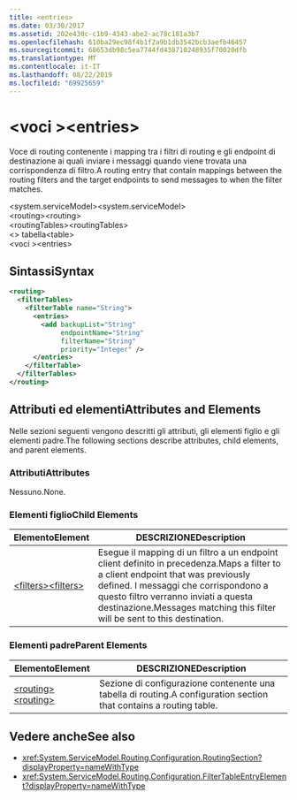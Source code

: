 ```yaml
---
title: <entries>
ms.date: 03/30/2017
ms.assetid: 202e430c-c1b9-4343-abe2-ac78c181a3b7
ms.openlocfilehash: 610ba29ec98f4b1f2a9b1db3542bcb3aefb46457
ms.sourcegitcommit: 68653db98c5ea7744fd438710248935f70020dfb
ms.translationtype: MT
ms.contentlocale: it-IT
ms.lasthandoff: 08/22/2019
ms.locfileid: "69925659"
---
```

# <a name="entries"></a><span data-ttu-id="bd42d-101">\<voci ></span><span class="sxs-lookup"><span data-stu-id="bd42d-101">\<entries></span></span>
<span data-ttu-id="bd42d-102">Voce di routing contenente i mapping tra i filtri di routing e gli endpoint di destinazione ai quali inviare i messaggi quando viene trovata una corrispondenza di filtro.</span><span class="sxs-lookup"><span data-stu-id="bd42d-102">A routing entry that contain mappings between the routing filters and the target endpoints to send messages to when the filter matches.</span></span>  
  
 <span data-ttu-id="bd42d-103">\<system.serviceModel></span><span class="sxs-lookup"><span data-stu-id="bd42d-103">\<system.serviceModel></span></span>  
<span data-ttu-id="bd42d-104">\<routing></span><span class="sxs-lookup"><span data-stu-id="bd42d-104">\<routing></span></span>  
<span data-ttu-id="bd42d-105">\<routingTables></span><span class="sxs-lookup"><span data-stu-id="bd42d-105">\<routingTables></span></span>  
<span data-ttu-id="bd42d-106">\<> tabella</span><span class="sxs-lookup"><span data-stu-id="bd42d-106">\<table></span></span>  
<span data-ttu-id="bd42d-107">\<voci ></span><span class="sxs-lookup"><span data-stu-id="bd42d-107">\<entries></span></span>  
  
## <a name="syntax"></a><span data-ttu-id="bd42d-108">Sintassi</span><span class="sxs-lookup"><span data-stu-id="bd42d-108">Syntax</span></span>  
  
```xml  
<routing>
  <filterTables>
    <filterTable name="String">
      <entries>
        <add backupList="String"
             endpointName="String"
             filterName="String"
             priority="Integer" />
      </entries>
    </filterTable>
  </filterTables>
</routing>
```  
  
## <a name="attributes-and-elements"></a><span data-ttu-id="bd42d-109">Attributi ed elementi</span><span class="sxs-lookup"><span data-stu-id="bd42d-109">Attributes and Elements</span></span>  
 <span data-ttu-id="bd42d-110">Nelle sezioni seguenti vengono descritti gli attributi, gli elementi figlio e gli elementi padre.</span><span class="sxs-lookup"><span data-stu-id="bd42d-110">The following sections describe attributes, child elements, and parent elements.</span></span>  
  
### <a name="attributes"></a><span data-ttu-id="bd42d-111">Attributi</span><span class="sxs-lookup"><span data-stu-id="bd42d-111">Attributes</span></span>  
 <span data-ttu-id="bd42d-112">Nessuno.</span><span class="sxs-lookup"><span data-stu-id="bd42d-112">None.</span></span>  
  
### <a name="child-elements"></a><span data-ttu-id="bd42d-113">Elementi figlio</span><span class="sxs-lookup"><span data-stu-id="bd42d-113">Child Elements</span></span>  
  
|<span data-ttu-id="bd42d-114">Elemento</span><span class="sxs-lookup"><span data-stu-id="bd42d-114">Element</span></span>|<span data-ttu-id="bd42d-115">DESCRIZIONE</span><span class="sxs-lookup"><span data-stu-id="bd42d-115">Description</span></span>|  
|-------------|-----------------|  
|[<span data-ttu-id="bd42d-116">\<filters></span><span class="sxs-lookup"><span data-stu-id="bd42d-116">\<filters></span></span>](filters-of-routing.md)|<span data-ttu-id="bd42d-117">Esegue il mapping di un filtro a un endpoint client definito in precedenza.</span><span class="sxs-lookup"><span data-stu-id="bd42d-117">Maps a filter to a client endpoint that was previously defined.</span></span> <span data-ttu-id="bd42d-118">I messaggi che corrispondono a questo filtro verranno inviati a questa destinazione.</span><span class="sxs-lookup"><span data-stu-id="bd42d-118">Messages matching this filter will be sent to this destination.</span></span>|  
  
### <a name="parent-elements"></a><span data-ttu-id="bd42d-119">Elementi padre</span><span class="sxs-lookup"><span data-stu-id="bd42d-119">Parent Elements</span></span>  
  
|<span data-ttu-id="bd42d-120">Elemento</span><span class="sxs-lookup"><span data-stu-id="bd42d-120">Element</span></span>|<span data-ttu-id="bd42d-121">DESCRIZIONE</span><span class="sxs-lookup"><span data-stu-id="bd42d-121">Description</span></span>|  
|-------------|-----------------|  
|[<span data-ttu-id="bd42d-122">\<routing></span><span class="sxs-lookup"><span data-stu-id="bd42d-122">\<routing></span></span>](routing.md)|<span data-ttu-id="bd42d-123">Sezione di configurazione contenente una tabella di routing.</span><span class="sxs-lookup"><span data-stu-id="bd42d-123">A configuration section that contains a routing table.</span></span>|  
  
## <a name="see-also"></a><span data-ttu-id="bd42d-124">Vedere anche</span><span class="sxs-lookup"><span data-stu-id="bd42d-124">See also</span></span>

- <xref:System.ServiceModel.Routing.Configuration.RoutingSection?displayProperty=nameWithType>
- <xref:System.ServiceModel.Routing.Configuration.FilterTableEntryElement?displayProperty=nameWithType>
